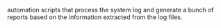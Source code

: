 automation scripts that process the system log and generate a bunch of reports based on 
the information extracted from the log files. 
